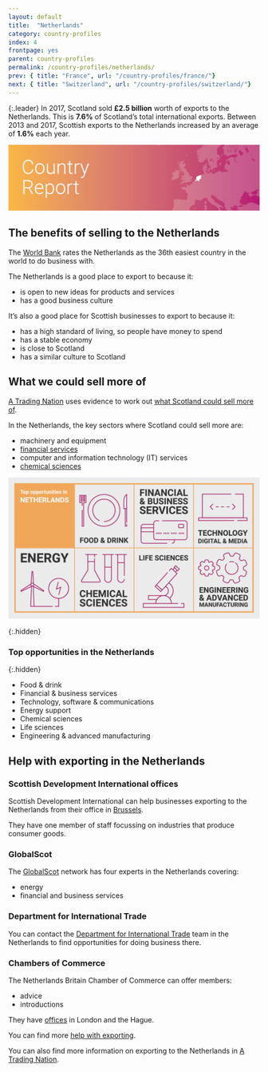 ```yaml
---
layout: default
title:  "Netherlands"
category: country-profiles
index: 4
frontpage: yes
parent: country-profiles
permalink: /country-profiles/netherlands/
prev: { title: "France", url: "/country-profiles/france/"}
next: { title: "Switzerland", url: "/country-profiles/switzerland/"}
---
```


{:.leader}
In 2017, Scotland sold **£2.5 billion** worth of exports to the Netherlands. This is **7.6%** of Scotland’s total international exports. Between 2013 and 2017, Scottish exports to the Netherlands increased by an average of **1.6%** each year.

![An image of the Netherlands outlined on a map](/assets/images/country_maps/04-Netherlands.png)

## The benefits of selling to the Netherlands
The [World Bank](http://www.doingbusiness.org/en/rankings) rates the Netherlands as the 36th easiest country in the world to do business with.

The Netherlands is a good place to export to because it:

* is open to new ideas for products and services
* has a good business culture

It’s also a good place for Scottish businesses to export to because it:

* has a high standard of living, so people have money to spend
* has a stable economy
* is close to Scotland
* has a similar culture to Scotland

## What we could sell more of

[A Trading Nation](https://www.gov.scot/publications/scotland-a-trading-nation/) uses evidence to work out [what Scotland could sell more of](https://tradingnation.mygov.scot/what-people-are-buying/).

In the Netherlands, the key sectors where Scotland could sell more are:

* machinery and equipment
* [financial services](https://tradingnation.mygov.scot/sectors/financial-and-business/)
* computer and information technology (IT) services
* [chemical sciences](https://tradingnation.mygov.scot/sectors/science/)

![An infographic of top opportunities in the Netherlands's](/assets/images/country_infographics/04-Netherlands-top-opportunities.png)

{:.hidden}
### Top opportunities in the Netherlands

{:.hidden}
* Food & drink
* Financial & business services
* Technology, software & communications
* Energy support
* Chemical sciences
* Life sciences
* Engineering & advanced manufacturing

## Help with exporting in the Netherlands

### Scottish Development International offices

Scottish Development International can help businesses exporting to the Netherlands from their office in [Brussels](https://www.sdi.co.uk/about-sdi/global-offices/europe-middle-east-and-africa/belgium-brussels).

They have one member of staff focussing on industries that produce consumer goods.

### GlobalScot

The [GlobalScot](https://www.globalscot.com/) network has four experts in the Netherlands covering:

* energy
* financial and business services

### Department for International Trade

You can contact the [Department for International Trade](https://www.gov.uk/government/publications/exporting-to-netherlands/exporting-to-the-netherlands) team in the Netherlands to find opportunities for doing business there.  

### Chambers of Commerce

The Netherlands Britain Chamber of Commerce can offer members:

* advice
* introductions

They have [offices](http://www.nbcc.co.uk/?lang=nl) in London and the Hague.

You can find more [help with exporting](https://tradingnation.mygov.scot/help-for-businesses/).

You can also find more information on exporting to the Netherlands in [A Trading Nation](https://www.gov.scot/publications/scotland-a-trading-nation/).
